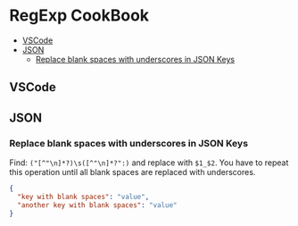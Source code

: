 # RegExp CookBook

<!-- @import "[TOC]" {cmd="toc" depthFrom=2 depthTo=6 orderedList=false} -->

<!-- code_chunk_output -->

- [VSCode](#vscode)
- [JSON](#json)
  - [Replace blank spaces with underscores in JSON Keys](#replace-blank-spaces-with-underscores-in-json-keys)

<!-- /code_chunk_output -->

## VSCode

## JSON

### Replace blank spaces with underscores in JSON Keys

Find: `("[^"\n]*?)\s([^"\n]*?":)` and replace with `$1_$2`. You have to repeat this operation until all blank spaces are replaced with underscores.

```json
{
  "key with blank spaces": "value",
  "another key with blank spaces": "value"
}
```
